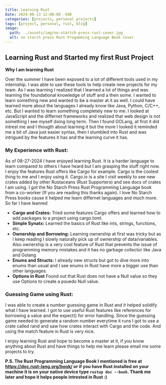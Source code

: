 ```yaml
---
title: Learning Rust
Date: 2024-08-13 12:00:00 -500
categories: [projects, personal_projects]
tags: [project, personal, rust, blog]
image:
  path: ../assets/img/no-startch-press-rust-cover.jpg
  alt: no starch press Rust Progamming Language Book Cover
---
```



## Learning Rust and Started my first Rust Project

**Why I am learning Rust** 

Over the summer I have been exposed to a lot of different tools used in my internship.  I was able to use these tools to help create new projects for my team.  As I was learning I realized that I learned a lot of things and was learning the foundational knowledge of stuff and a then some.  I wanted to learn something new and wanted to be a master at it as well.  I could have learned more about the languages I already know like Java, Python, C/C++, etc.  But I wanted to learn something completely new to me.  I looked at JavaScript and the differnet frameworks and realized that web design is not something I see myself doing long term.  Then I found GOLang, at first it did intrest me and I thougth about learning it but the more I looked it reminded me a bit of Java just easier syntax, then I stumbled into Rust and was intrigued by the features it has and the learning curve it has.

### My Experience with Rust:

As of 08-27-2024 I have enjoyed learning Rust.  It is a harder language to learn compared to others I have heard but I am grasping the stuff right now.  I enjoy the features Rust offers like Cargo for example. Cargo is the coolest thing to me and I enjoy using it.  Cargo.io is a site I visit weekly to see new crates added by other Rustaceans (Rust Supporters) and see docs of crates I am using.  I got the No Starch Press Rust Programming Language book from a co-worker (If you are reading this thanks again).  I love No Starch Press books cause it helped me learn differnet languages and much more.  So far I have leanred

* **Cargo and Crates:** Tried some features Cargo offers and learned how to add packages to a project using cargo.toml.
* **Simple Synatx:** Learned the basics of Rust like ints, strings, functions, etc.
* **Ownership and Borrowing:** Learning ownership at first was tricky but as I keep reading I slowly naturally pick up of ownership of data/variables. Also ownership is a very cool feature of Rust that prevents the issue of programming memory mistakes and it has no garbage collector like Java and Golang
* **Enums and Structs:** I already new structs but got to dive more into enums than usual and I see enums in Rust have more a bigger use than other languages.
* **Options in Rust** Found out that Rust does not have a Null value so they use Options to create a psuedo Null value.

### Guessing Game using Rust:

I was able to create a number guessing game in Rust and it helped solidify what I have learned.  I got to use useful Rust features like references for borrowing a value and the expect() for error handling.  Since the guessing game needed to generate a random number everytime it runs I got to use a crate called rand and saw how crates interact with Cargo and the code.  And using the match feature in Rust is very nice.

I enjoy learning Rust and hope to become a master at it, if you know anything about Rust and have things to help me learn please email me some projects to try.

**P.S. The Rust Programming Language Book I mentioned is free at https://doc.rust-lang.org/book/ or if you have Rust installed on your machine it is on your native device type `rustup doc --book`. Thank me later and hope it helps people intrested in Rust :)**
